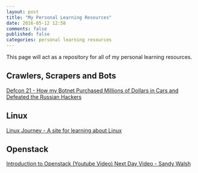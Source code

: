 ```yaml
---
layout: post
title: "My Personal Learning Resources"
date: 2016-05-12 12:58
comments: false
published: false
categories: personal learning resources
---
```


This page will act as a repository for all of my personal learning resources.

## Crawlers, Scrapers and Bots
[Defcon 21 - How my Botnet Purchased Millions of Dollars in Cars and Defeated the Russian Hackers](https://www.youtube.com/watch?v=sgz5dutPF8M)

## Linux
[Linux Journey - A site for learning about Linux](https://linuxjourney.com/)

## Openstack
[Introduction to Openstack (Youtube Video) Next Day Video - Sandy Walsh](https://www.youtube.com/watch?v=bCsw2kkIWyw)
